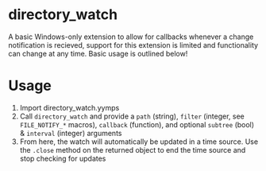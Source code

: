 # directory_watch
A basic Windows-only extension to allow for callbacks whenever a change notification is recieved, support for this extension is limited and functionality can change at any time. Basic usage is outlined below!

# Usage
1. Import directory_watch.yymps
2. Call `directory_watch` and provide a `path` (string), `filter` (integer, see `FILE_NOTIFY_*` macros), `callback` (function), and optional `subtree` (bool) & `interval` (integer) arguments
3. From here, the watch will automatically be updated in a time source. Use the `.close` method on the returned object to end the time source and stop checking for updates